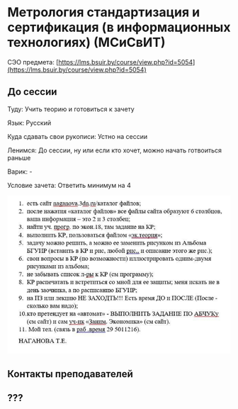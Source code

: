 # Метрология стандартизация и сертификация (в информационных технологиях) (МСиСвИТ)

СЭО предмета: [https://lms.bsuir.by/course/view.php?id=5054](https://lms.bsuir.by/course/view.php?id=5054)

## До сессии

Туду: Учить теорию и готовиться к зачету

Язык: Русский

Куда сдавать свои рукописи: Устно на сессии

Ленимся: До сессии, ну или если кто хочет, можно начать готвоиться раньше

Варик: -

Условие зачета: Ответить минимум на 4

![](../../.gitbook/assets/msg-1768870501-2878.jpg)

## Контакты преподавателей

## ???
